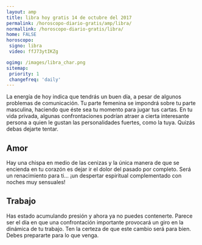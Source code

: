 ```yaml
---
layout: amp
title: libra hoy gratis 14 de octubre del 2017 
permalink: /horoscopo-diario-gratis/amp/libra/
normallink: /horoscopo-diario-gratis/libra/
home: FALSE
horoscopo:
 signo: libra
 video: ffJ73ytIKZg

ogimg: /images/libra_char.png
sitemap:
 priority: 1
 changefreq: 'daily'
---
```



La energía de hoy indica que tendrás un buen día, a pesar de algunos problemas de comunicación. Tu parte femenina se impondrá sobre tu parte masculina, haciendo que éste sea tu momento para jugar tus cartas. En tu vida privada, algunas confrontaciones podrían atraer a cierta interesante persona a quien le gustan las personalidades fuertes, como la tuya. Quizás debas dejarte tentar.

## Amor

Hay una chispa en medio de las cenizas y la única manera de que se encienda en tu corazón es dejar ir el dolor del pasado por completo. Será un renacimiento para ti... ¡un despertar espiritual complementado con noches muy sensuales!

## Trabajo

Has estado acumulando presión y ahora ya no puedes contenerte. Parece ser el día en que una confrontación importante provocará un giro en la dinámica de tu trabajo. Ten la certeza de que este cambio será para bien. Debes prepararte para lo que venga.